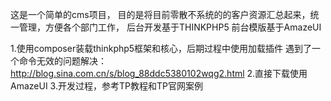 这是一个简单的cms项目，
目的是将目前零散不系统的的客户资源汇总起来，统一管理，方便各个部门工作，
后台开发基于THINKPHP5
前台模版基于AmazeUI


1.使用composer装载thinkphp5框架和核心，后期过程中使用加载插件
	遇到了一个命令无效的问题解决：http://blog.sina.com.cn/s/blog_88ddc5380102wqg2.html
2.直接下载使用AmazeUI
3.开发过程，参考TP教程和TP官网案例